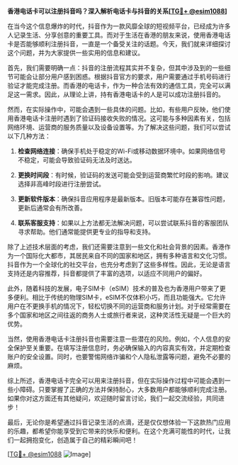 **香港电话卡可以注册抖音吗？深入解析电话卡与抖音的关系[[TG💪+ @esim1088](https://t.me/s/esim1088)]**

在当今这个信息爆炸的时代，抖音作为一款风靡全球的短视频平台，已经成为许多人记录生活、分享创意的重要工具。而对于生活在香港的朋友来说，使用香港电话卡是否能够顺利注册抖音，一直是一个备受关注的话题。今天，我们就来详细探讨这个问题，并为大家提供一些实用的信息和建议。

首先，我们需要明确一点：抖音的注册流程其实并不复杂，但其中涉及到的一些细节可能会让部分用户感到困惑。根据抖音官方的要求，用户需要通过手机号码进行验证才能完成注册。而香港的电话卡，作为一种合法有效的通信工具，完全可以满足这一需求。因此，从理论上讲，持有香港电话卡的人是可以成功注册抖音的。

然而，在实际操作中，可能会遇到一些具体的问题。比如，有些用户反映，他们使用香港电话卡注册时遇到了验证码接收失败的情况。这可能与多种因素有关，包括网络环境、运营商的服务质量以及设备设置等。为了解决这些问题，我们可以尝试以下几种方法：

1. **检查网络连接**：确保手机处于稳定的Wi-Fi或移动数据环境中。如果网络信号不稳定，可能会导致验证码无法及时送达。

2. **更换时间段**：有时候，验证码的发送可能会受到运营商繁忙时段的影响。建议选择非高峰时段进行注册尝试。

3. **更新软件版本**：确保抖音应用程序是最新版本。旧版本可能存在兼容性问题，更新后通常会有所改善。

4. **联系客服支持**：如果以上方法都无法解决问题，可以尝试联系抖音的客服团队寻求帮助。他们通常能提供更专业的指导和支持。

除了上述技术层面的考虑，我们还需要注意到一些文化和社会背景的因素。香港作为一个国际化大都市，其居民来自不同的国家和地区，拥有多种语言和文化习惯。抖音作为一个全球化的社交平台，也充分考虑到了这些多样性。因此，无论是语言支持还是内容推荐，抖音都提供了丰富的选项，以适应不同用户的偏好。

此外，随着科技的发展，电子SIM卡（eSIM）技术的普及也为香港用户带来了更多便利。相比于传统的物理SIM卡，eSIM不仅体积小巧，而且功能强大。它允许用户在不更换手机的情况下，轻松切换不同的运营商和服务计划。对于经常需要在多个国家和地区之间往返的商务人士或旅行者来说，这种灵活性无疑是一个巨大的优势。

当然，使用香港电话卡注册抖音也需要注意一些潜在的风险。例如，个人信息的安全保护至关重要。在填写注册信息时，务必确保输入的内容真实有效，并定期检查账户的安全设置。同时，也要警惕网络诈骗和个人隐私泄露等问题，避免不必要的麻烦。

综上所述，香港电话卡完全可以用来注册抖音，但在实际操作过程中可能会遇到一些小障碍。只要掌握了正确的方法并保持耐心，大多数用户都能够顺利完成注册。如果你对这方面还有其他疑问，欢迎随时留言讨论，我们一起交流经验，共同进步！

最后，无论你是希望通过抖音记录生活的点滴，还是仅仅想体验一下这款热门应用的乐趣，都希望你能享受到它带来的快乐和便利。在这个充满可能性的时代，让我们一起拥抱变化，创造属于自己的精彩瞬间吧！

[[TG💪+ @esim1088](https://t.me/s/esim1088) ![Image](https://i.postimg.cc/4NQfJmqS/Snipaste-2025-05-13-00-14-12.png)]